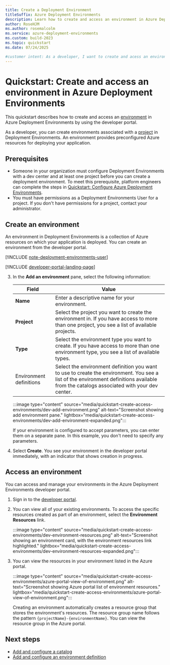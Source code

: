```yaml
---
title: Create a Deployment Environment
titleSuffix: Azure Deployment Environments
description: Learn how to create and access an environment in Azure Deployment Environments by using the developer portal. An environment has all Azure resources preconfigured for deploying your application.
author: RoseHJM
ms.author: rosemalcolm
ms.service: azure-deployment-environments
ms.custom: build-2023
ms.topic: quickstart
ms.date: 07/24/2025

#customer intent: As a developer, I want to create and acess an environment so that I can use preconfigured Azure resources to deploy an application.
---
```


# Quickstart: Create and access an environment in Azure Deployment Environments

This quickstart describes how to create and access an [environment](concept-environments-key-concepts.md#environments) in Azure Deployment Environments by using the developer portal.

As a developer, you can create environments associated with a [project](concept-environments-key-concepts.md#projects) in Deployment Environments. An environment provides preconfigured Azure resources for deploying your application.

## Prerequisites

- Someone in your organization must configure Deployment Environments with a dev center and at least one project before you can create a deployment environment. To meet this prerequisite, platform engineers can complete the steps in [Quickstart: Configure Azure Deployment Environments](quickstart-create-and-configure-devcenter.md).
- You must have permissions as a Deployment Environments User for a project. If you don't have permissions for a project, contact your administrator.

## Create an environment

An environment in Deployment Environments is a collection of Azure resources on which your application is deployed. You can create an environment from the developer portal.

[!INCLUDE [note-deployment-environments-user](includes/note-deployment-environments-user.md)]

[!INCLUDE [developer-portal-landing-page](includes/developer-portal-landing-page.md)]
 
3. In the **Add an environment** pane, select the following information:

   |Field  |Value  |
   |---------|---------|
   |**Name**     | Enter a descriptive name for your environment. |
   |**Project**  | Select the project you want to create the environment in. If you have access to more than one project, you see a list of available projects. |
   |**Type**     | Select the environment type you want to create. If you have access to more than one environment type, you see a list of available types. |
   |Environment definitions | Select the environment definition you want to use to create the environment. You see a list of the environment definitions available from the catalogs associated with your dev center. |

   :::image type="content" source="media/quickstart-create-access-environments/dev-add-environment.png" alt-text="Screenshot showing add environment pane." lightbox="media/quickstart-create-access-environments/dev-add-environment-expanded.png":::

   If your environment is configured to accept parameters, you can enter them on a separate pane. In this example, you don't need to specify any parameters.

4. Select **Create**. You see your environment in the developer portal immediately, with an indicator that shows creation in progress.

## Access an environment

You can access and manage your environments in the Azure Deployment Environments developer portal.

1. Sign in to the [developer portal](https://devportal.microsoft.com).

1. You can view all of your existing environments. To access the specific resources created as part of an environment, select the **Environment Resources** link.

   :::image type="content" source="media/quickstart-create-access-environments/dev-environment-resources.png" alt-text="Screenshot showing an environment card, with the environment resources link highlighted." lightbox="media/quickstart-create-access-environments/dev-environment-resources-expanded.png":::

1. You can view the resources in your environment listed in the Azure portal.

   :::image type="content" source="media/quickstart-create-access-environments/azure-portal-view-of-environment.png" alt-text="Screenshot showing Azure portal list of environment resources." lightbox="media/quickstart-create-access-environments/azure-portal-view-of-environment.png":::

   Creating an environment automatically creates a resource group that stores the environment's resources. The resource group name follows the pattern `{projectName}-{environmentName}`. You can view the resource group in the Azure portal.

## Next steps

- [Add and configure a catalog](how-to-configure-catalog.md)
- [Add and configure an environment definition](configure-environment-definition.md)
